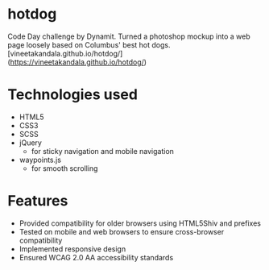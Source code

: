 # hotdog
Code Day challenge by Dynamit. Turned a photoshop mockup into a web page loosely based on Columbus' best hot dogs.
[vineetakandala.github.io/hotdog/] (https://vineetakandala.github.io/hotdog/)

# Technologies used

- HTML5
- CSS3
- SCSS
- jQuery
  - for sticky navigation and mobile navigation
- waypoints.js
  - for smooth scrolling


# Features

- Provided compatibility for older browsers using HTML5Shiv and prefixes
- Tested on mobile and web browsers to ensure cross-browser compatibility
- Implemented responsive design
- Ensured WCAG 2.0 AA accessibility standards
